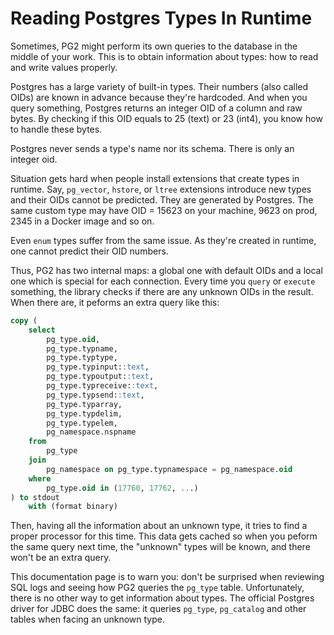 # Reading Postgres Types In Runtime

Sometimes, PG2 might perform its own queries to the database in the middle of
your work. This is to obtain information about types: how to read and write
values properly.

Postgres has a large variety of built-in types. Their numbers (also called OIDs)
are known in advance because they're hardcoded. And when you query something,
Postgres returns an integer OID of a column and raw bytes. By checking if this
OID equals to 25 (text) or 23 (int4), you know how to handle these bytes.

Postgres never sends a type's name nor its schema. There is only an integer oid.

Situation gets hard when people install extensions that create types in
runtime. Say, `pg_vector`, `hstore`, or `ltree` extensions introduce new types
and their OIDs cannot be predicted. They are generated by Postgres. The same
custom type may have OID = 15623 on your machine, 9623 on prod, 2345 in a Docker
image and so on.

Even `enum` types suffer from the same issue. As they're created in runtime, one
cannot predict their OID numbers.

Thus, PG2 has two internal maps: a global one with default OIDs and a local one
which is special for each connection. Every time you `query` or `execute`
something, the library checks if there are any unknown OIDs in the result. When
there are, it peforms an extra query like this:

~~~sql
copy (
    select
        pg_type.oid,
        pg_type.typname,
        pg_type.typtype,
        pg_type.typinput::text,
        pg_type.typoutput::text,
        pg_type.typreceive::text,
        pg_type.typsend::text,
        pg_type.typarray,
        pg_type.typdelim,
        pg_type.typelem,
        pg_namespace.nspname
    from
        pg_type
    join
        pg_namespace on pg_type.typnamespace = pg_namespace.oid
    where
        pg_type.oid in (17760, 17762, ...)
) to stdout
    with (format binary)
~~~

Then, having all the information about an unknown type, it tries to find a
proper processor for this time. This data gets cached so when you peform the
same query next time, the "unknown" types will be known, and there won't be an
extra query.

This documentation page is to warn you: don't be surprised when reviewing SQL
logs and seeing how PG2 queries the `pg_type` table. Unfortunately, there is no
other way to get information about types. The official Postgres driver for JDBC
does the same: it queries `pg_type`, `pg_catalog` and other tables when facing
an unknown type.

